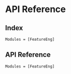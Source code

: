 # API Reference

## Index

```@index
Modules = [FeatureEng]
```

## API Reference

```@autodocs
Modules = [FeatureEng]
```
